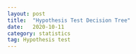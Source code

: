 ```yaml
---
layout: post
title:  "Hypothesis Test Decision Tree"
date:   2020-10-11
category: statistics
tag: Hypothesis test
---
```


